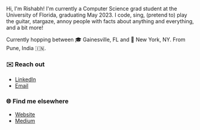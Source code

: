 Hi, I'm Rishabh! I'm currently a Computer Science grad student at the University of Florida, graduating May 2023. I code, sing, (pretend to) play the guitar, stargaze, annoy people with facts about anything and everything, and a bit more!

Currently hopping between 🎓 Gainesville, FL and 🗽 New York, NY. From Pune, India 🇮🇳.

### ✉️ Reach out
- [LinkedIn](https://www.linkedin.com/in/rishabhtatiraju/)
- [Email](mailto:tatiraju.rishabh@gmail.com)

### 🌐 Find me elsewhere
- [Website](https://rishabh.blog)
- [Medium](https://rtdtwo.medium.com)
